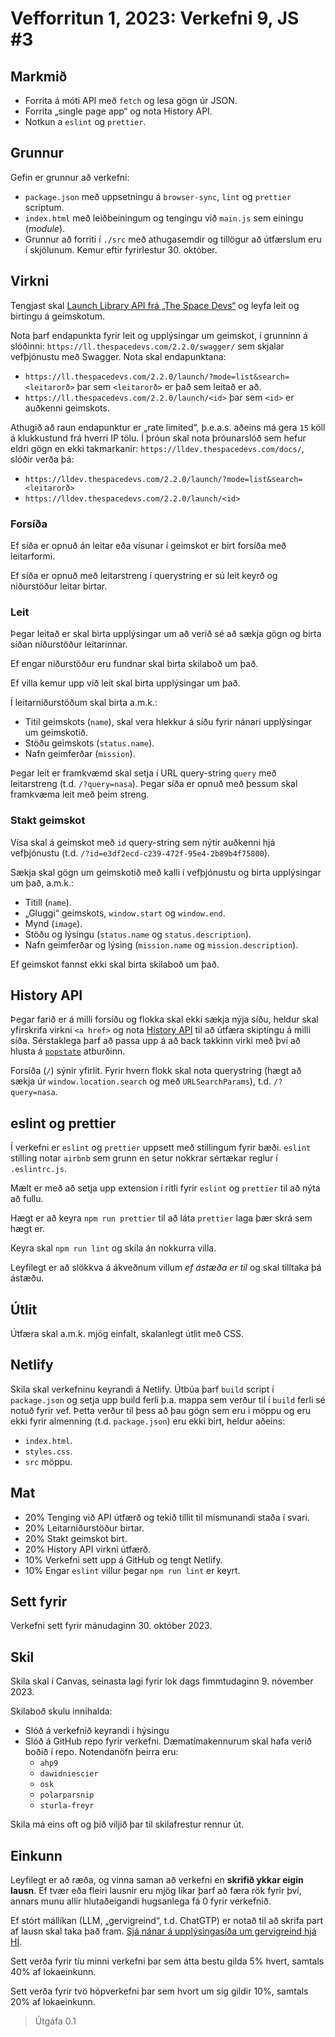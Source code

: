# Vefforritun 1, 2023: Verkefni 9, JS #3

## Markmið

- Forrita á móti API með `fetch` og lesa gögn úr JSON.
- Forrita „single page app“ og nota History API.
- Notkun a `eslint` og `prettier`.

## Grunnur

Gefin er grunnur að verkefni:

- `package.json` með uppsetningu á `browser-sync`, `lint` og `prettier` scriptum.
- `index.html` með leiðbeiningum og tengingu við `main.js` sem einingu (_module_).
- Grunnur að forriti í `./src` með athugasemdir og tillögur að útfærslum eru í skjölunum. Kemur eftir fyrirlestur 30. október.

## Virkni

Tengjast skal [Launch Library API frá „The Space Devs“](https://ll.thespacedevs.com/2.2.0/swagger/) og leyfa leit og birtingu á geimskotum.

Nota þarf endapunkta fyrir leit og upplýsingar um geimskot, í grunninn á slóðinni: `https://ll.thespacedevs.com/2.2.0/swagger/` sem skjalar vefþjónustu með Swagger. Nota skal endapunktana:

- `https://ll.thespacedevs.com/2.2.0/launch/?mode=list&search=<leitarorð>` þar sem `<leitarorð>` er það sem leitað er að.
- `https://ll.thespacedevs.com/2.2.0/launch/<id>` þar sem `<id>` er auðkenni geimskots.

Athugið að raun endapunktur er „rate limited“, þ.e.a.s. aðeins má gera `15` köll á klukkustund frá hverri IP tölu. Í þróun skal nota þróunarslóð sem hefur eldri gögn en ekki takmarkanir: `https://lldev.thespacedevs.com/docs/`, slóðir verða þá:

- `https://lldev.thespacedevs.com/2.2.0/launch/?mode=list&search=<leitarorð>`
- `https://lldev.thespacedevs.com/2.2.0/launch/<id>`

### Forsíða

Ef síða er opnuð án leitar eða vísunar í geimskot er birt forsíða með leitarformi.

Ef síða er opnuð með leitarstreng í querystring er sú leit keyrð og niðurstöður leitar birtar.

### Leit

Þegar leitað er skal birta upplýsingar um að verið sé að sækja gögn og birta síðan niðurstöður leitarinnar.

Ef engar niðurstöður eru fundnar skal birta skilaboð um það.

Ef villa kemur upp við leit skal birta upplýsingar um það.

Í leitarniðurstöðum skal birta a.m.k.:

- Titil geimskots (`name`), skal vera hlekkur á síðu fyrir nánari upplýsingar um geimskotið.
- Stöðu geimskots (`status.name`).
- Nafn geimferðar (`mission`).

Þegar leit er framkvæmd skal setja í URL query-string `query` með leitarstreng (t.d. `/?query=nasa`). Þegar síða er opnuð með þessum skal framkvæma leit með þeim streng.

### Stakt geimskot

Vísa skal á geimskot með `id` query-string sem nýtir auðkenni hjá vefþjónustu (t.d. `/?id=e3df2ecd-c239-472f-95e4-2b89b4f75800`).

Sækja skal gögn um geimskotið með kalli í vefþjónustu og birta upplýsingar um það, a.m.k.:

- Titill (`name`).
- „Gluggi“ geimskots, `window.start` og `window.end`.
- Mynd (`image`).
- Stöðu og lýsingu (`status.name` og `status.description`).
- Nafn geimferðar og lýsing (`mission.name` og `mission.description`).

Ef geimskot fannst ekki skal birta skilaboð um það.

## History API

Þegar farið er á milli forsíðu og flokka skal ekki sækja nýja síðu, heldur skal yfirskrifa virkni `<a href>` og nota [History API](https://developer.mozilla.org/en-US/docs/Web/API/History_API) til að útfæra skiptingu á milli síða. Sérstaklega þarf að passa upp á að back takkinn virki með því að hlusta á [`popstate`](https://developer.mozilla.org/en-US/docs/Web/API/WindowEventHandlers/onpopstate) atburðinn.

Forsíða (`/`) sýnir yfirlit. Fyrir hvern flokk skal nota querystring (hægt að sækja úr `window.location.search` og með `URLSearchParams`), t.d. `/?query=nasa`.

## eslint og prettier

Í verkefni er `eslint` og `prettier` uppsett með stillingum fyrir bæði. `eslint` stilling notar `airbnb` sem grunn en setur nokkrar sértækar reglur í `.eslintrc.js`.

Mælt er með að setja upp extension í ritli fyrir `eslint` og `prettier` til að nýta að fullu.

Hægt er að keyra `npm run prettier` til að láta `prettier` laga þær skrá sem hægt er.

Keyra skal `npm run lint` og skila án nokkurra villa.

Leyfilegt er að slökkva á ákveðnum villum _ef ástæða er til_ og skal tilltaka þá ástæðu.

## Útlit

Útfæra skal a.m.k. mjög einfalt, skalanlegt útlit með CSS.

## Netlify

Skila skal verkefninu keyrandi á Netlify. Útbúa þarf `build` script í `package.json` og setja upp build ferli þ.a. mappa sem verður til í `build` ferli sé notuð fyrir vef. Þetta verður til þess að þau gögn sem eru i möppu og eru ekki fyrir almenning (t.d. `package.json`) eru ekki birt, heldur aðeins:

- `index.html`.
- `styles.css`.
- `src` möppu.

## Mat

- 20% Tenging við API útfærð og tekið tillit til mismunandi staða í svari.
- 20% Leitarniðurstöður birtar.
- 20% Stakt geimskot birt.
- 20% History API virkni útfærð.
- 10% Verkefni sett upp á GitHub og tengt Netlify.
- 10% Engar `eslint` villur þegar `npm run lint` er keyrt.

## Sett fyrir

Verkefni sett fyrir mánudaginn 30. október 2023.

## Skil

Skila skal í Canvas, seinasta lagi fyrir lok dags fimmtudaginn 9. nóvember 2023.

Skilaboð skulu innihalda:

- Slóð á verkefnið keyrandi í hýsingu
- Slóð á GitHub repo fyrir verkefni. Dæmatímakennurum skal hafa verið boðið í repo. Notendanöfn þeirra eru:
  - `ahp9`
  - `dawidniescier`
  - `osk`
  - `polarparsnip`
  - `sturla-freyr`

Skila má eins oft og þið viljið þar til skilafrestur rennur út.

## Einkunn

Leyfilegt er að ræða, og vinna saman að verkefni en **skrifið ykkar eigin lausn**. Ef tvær eða fleiri lausnir eru mjög líkar þarf að færa rök fyrir því, annars munu allir hlutaðeigandi hugsanlega fá 0 fyrir verkefnið.

Ef stórt mállíkan (LLM, „gervigreind“, t.d. ChatGTP) er notað til að skrifa part af lausn skal taka það fram. [Sjá nánar á upplýsingasíða um gervigreind hjá HÍ](https://gervigreind.hi.is/).

Sett verða fyrir tíu minni verkefni þar sem átta bestu gilda 5% hvert, samtals 40% af lokaeinkunn.

Sett verða fyrir tvö hópverkefni þar sem hvort um sig gildir 10%, samtals 20% af lokaeinkunn.

> Útgáfa 0.1
